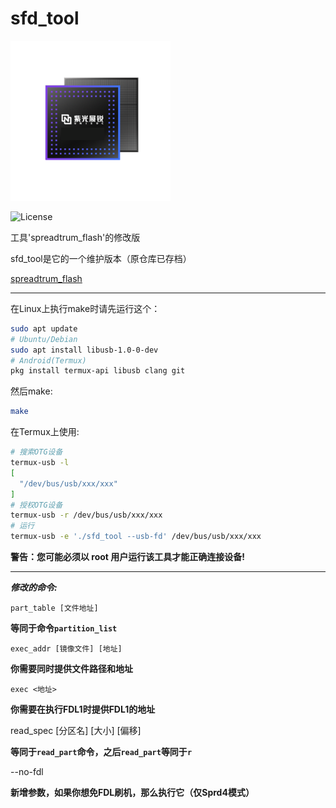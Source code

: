 # sfd_tool

![Logo](icon.png)

![License](https://img.shields.io/github/license/C-Hidery/sfd_tool)

工具'spreadtrum_flash'的修改版

sfd_tool是它的一个维护版本（原仓库已存档）

[spreadtrum_flash](https://github.com/TomKing062/spreadtrum_flash)

---

在Linux上执行make时请先运行这个：

``` bash
sudo apt update
# Ubuntu/Debian
sudo apt install libusb-1.0-0-dev
# Android(Termux)
pkg install termux-api libusb clang git
```

然后make:
``` bash
make
```

在Termux上使用:

``` bash
# 搜索OTG设备
termux-usb -l
[
  "/dev/bus/usb/xxx/xxx"
]
# 授权OTG设备
termux-usb -r /dev/bus/usb/xxx/xxx
# 运行
termux-usb -e './sfd_tool --usb-fd' /dev/bus/usb/xxx/xxx
```

**警告：您可能必须以 root 用户运行该工具才能正确连接设备!**

---

***修改的命令:***

    part_table [文件地址]

**等同于命令`partition_list`**

    exec_addr [镜像文件] [地址]
    
**你需要同时提供文件路径和地址**

    exec <地址>

**你需要在执行FDL1时提供FDL1的地址**

   read_spec [分区名] [大小] [偏移]

**等同于`read_part`命令，之后`read_part`等同于`r`**

   --no-fdl

**新增参数，如果你想免FDL刷机，那么执行它（仅Sprd4模式）**
